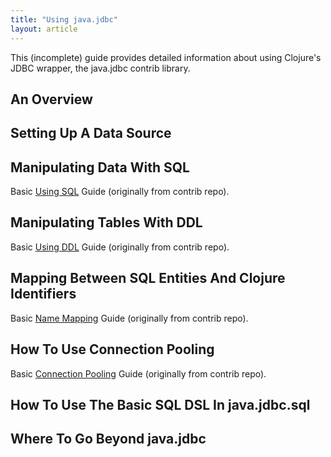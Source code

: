 ```yaml
---
title: "Using java.jdbc"
layout: article
---
```


This (incomplete) guide provides detailed information about using Clojure's JDBC wrapper, the java.jdbc contrib library.


## An Overview

## Setting Up A Data Source

## Manipulating Data With SQL

Basic [Using SQL](using_sql.html) Guide (originally from contrib repo).

## Manipulating Tables With DDL

Basic [Using DDL](using_ddl.html) Guide (originally from contrib repo).

## Mapping Between SQL Entities And Clojure Identifiers

Basic [Name Mapping](name_mapping.html) Guide (originally from contrib repo).

## How To Use Connection Pooling

Basic [Connection Pooling](connection_pooling.html) Guide (originally from contrib repo).

## How To Use The Basic SQL DSL In java.jdbc.sql

## Where To Go Beyond java.jdbc

